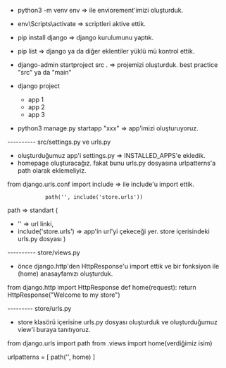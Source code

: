 - python3 -m venv env => ile enviorement'imizi oluşturduk. 
- env\Scripts\activate => scriptleri aktive ettik.
- pip install django => django kurulumunu yaptık.
- pip list => django ya da diğer eklentiler yüklü mü kontrol ettik.
- django-admin startproject src . => projemizi oluşturduk. best practice "src" ya da "main"

- django project
    - app 1
    - app 2
    - app 3

- python3 manage.py startapp "xxx" => app'imizi oluşturuyoruz.

---------- src/settings.py ve urls.py 

- oluşturduğumuz app'i settings.py => INSTALLED_APPS'e ekledik.
- homepage oluşturacağız. fakat bunu urls.py dosyasına urlpatterns'a path olarak eklemeliyiz.

from django.urls.conf import include => ile include'u import ettik.

                path('', include('store.urls'))
path => standart
(
- '' => url linki, 
- include('store.urls') => app'in url'yi çekeceği yer. store içerisindeki urls.py dosyası
)


---------- store/views.py

- önce django.http'den HttpResponse'u import ettik ve bir fonksiyon ile (home) anasayfamızı oluşturduk.  

from django.http import HttpResponse
def home(request):
    return HttpResponse("Welcome to my store")


--------- store/urls.py

- store klasörü içerisine urls.py dosyası oluşturduk ve oluşturduğumuz view'i buraya tanıtıyoruz.

from django.urls import path
from .views import home(verdiğimiz isim)

urlpatterns = [
    path('', home)
]